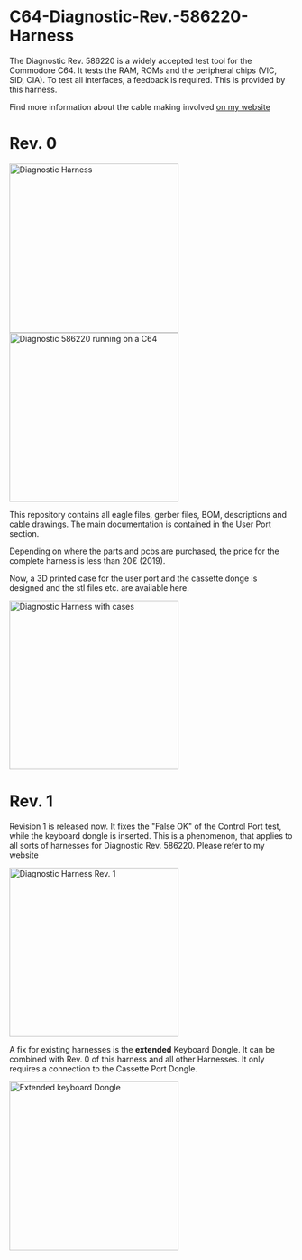 # C64-Diagnostic-Rev.-586220-Harness
The Diagnostic Rev. 586220 is a widely accepted test tool for the Commodore C64. It tests the RAM, ROMs and 
the peripheral chips (VIC, SID, CIA). To test all interfaces, a feedback is required. This is provided by this harness.

Find more information about the cable making involved <a href="http://tech.guitarsite.de/cable_making.html">on my website</a>

# Rev. 0
<img src="https://github.com/svenpetersen1965/C64-Diagnostic-Rev.-586220-Harness/blob/master/Diag586220_Harness/Diag586220_User_Port/Rev.0/pictures/diag586220_harness.jpg" width="300" alt="Diagnostic Harness">
<img src="https://github.com/svenpetersen1965/C64-Diagnostic-Rev.-586220-Harness/blob/master/Diag586220_Harness/Diag586220_User_Port/Rev.0/pictures/diag586220.jpg" width="300" alt="Diagnostic 586220 running on a C64">

This repository contains all eagle files, gerber files, BOM, descriptions and cable drawings. The main documentation is contained in the User Port section.

Depending on where the parts and pcbs are purchased, the price for the complete harness is less than 20€ (2019).

Now, a 3D printed case for the user port and the cassette donge is designed and the stl files etc. are available here. 

<img src="https://github.com/svenpetersen1965/C64-Diagnostic-Rev.-586220-Harness/blob/master/Diag586220_Harness/Case%20(3D%20print)/Rev.%200/Picture/2649_Harness_with_case.JPG" width="300" alt="Diagnostic Harness with cases">

# Rev. 1
Revision 1 is released now. It fixes the "False OK" of the Control Port test, while the keyboard dongle is inserted. This is a phenomenon, that applies to all sorts of harnesses for Diagnostic Rev. 586220. Please refer to <a src="http://tech.guitarsite.de/c64_diag_harness.html">my website</a>

<img src="https://github.com/svenpetersen1965/C64-Diagnostic-Rev.-586220-Harness/blob/master/Diag586220_Harness/Diag586220_User_Port/Rev.1/pictures/4035_diagnostic_harness_title.JPG" width="300" alt="Diagnostic Harness Rev. 1">

A fix for existing harnesses is the <b>extended</b> Keyboard Dongle. It can be combined with Rev. 0 of this harness and all other Harnesses. It only requires a connection to the Cassette Port Dongle.

<img src="https://github.com/svenpetersen1965/C64-Diagnostic-Rev.-586220-Harness/blob/master/Diag586220_Harness/Diag586220_Keyboard_ext/Rev.%201/pictures/4034_Ext_KB_Dongle_title.JPG" width="300" alt="Extended keyboard Dongle">
